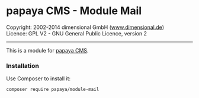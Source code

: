 # papaya CMS - Module Mail

Copyright: 2002-2014 dimensional GmbH (www.dimensional.de)<br/>
Licence: GPL V2 - GNU General Public Licence, version 2

-----------------------------------------------------------------------

This is a module for [papaya CMS](http://www.papaya-cms.com/).

### Installation

Use Composer to install it:

```
composer require papaya/module-mail
```
